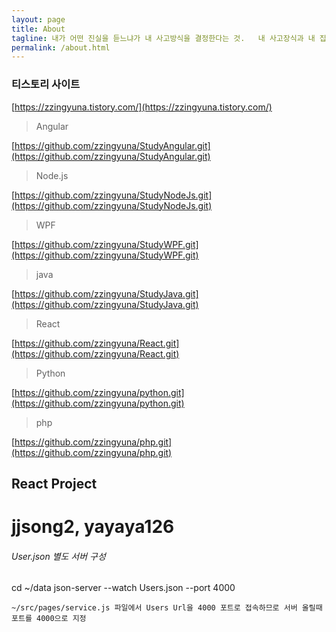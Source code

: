 ```yaml
---
layout: page
title: About
tagline: 내가 어떤 진실을 듣느냐가 내 사고방식을 결정한다는 것.   내 사고장식과 내 집단의 신념에 딴지를 걸어줄 경합하는 진실을 찾아나서야 한다.
permalink: /about.html
---
```


### 티스토리 사이트

[https://zzingyuna.tistory.com/](https://zzingyuna.tistory.com/)  
  
  
  
  
  
>Angular  
>
[https://github.com/zzingyuna/StudyAngular.git](https://github.com/zzingyuna/StudyAngular.git)  
  
>Node.js  
>
[https://github.com/zzingyuna/StudyNodeJs.git](https://github.com/zzingyuna/StudyNodeJs.git)  
  
>WPF  
>
[https://github.com/zzingyuna/StudyWPF.git](https://github.com/zzingyuna/StudyWPF.git)  
  
>java  
>
[https://github.com/zzingyuna/StudyJava.git](https://github.com/zzingyuna/StudyJava.git)  
  
>React  
>
[https://github.com/zzingyuna/React.git](https://github.com/zzingyuna/React.git)  
  
>Python  
>
[https://github.com/zzingyuna/python.git](https://github.com/zzingyuna/python.git)  
  
>php  
>
[https://github.com/zzingyuna/php.git](https://github.com/zzingyuna/php.git)  




## React Project
# jjsong2, yayaya126

###### User.json 별도 서버 구성
cd ~/data
json-server --watch Users.json --port 4000
```
~/src/pages/service.js 파일에서 Users Url을 4000 포트로 접속하므로 서버 올릴때 포트를 4000으로 지정
```

